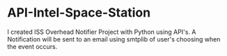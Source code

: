 # API-Intel-Space-Station
I created ISS Overhead Notifier Project with Python using API's. A Notification will be sent to an email using smtplib of user's choosing when the event occurs.
